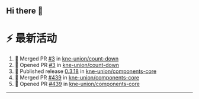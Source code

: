 ## Hi there 👋

<!--

**Here are some ideas to get you started:**

🙋‍♀️ A short introduction - what is your organization all about?
🌈 Contribution guidelines - how can the community get involved?
👩‍💻 Useful resources - where can the community find your docs? Is there anything else the community should know?
🍿 Fun facts - what does your team eat for breakfast?
🧙 Remember, you can do mighty things with the power of [Markdown](https://docs.github.com/github/writing-on-github/getting-started-with-writing-and-formatting-on-github/basic-writing-and-formatting-syntax)
-->


# ⚡ 最新活动

<!--START_SECTION:activity-->
1. 🎉 Merged PR [#3](https://github.com/kne-union/count-down/pull/3) in [kne-union/count-down](https://github.com/kne-union/count-down)
2. 💪 Opened PR [#3](https://github.com/kne-union/count-down/pull/3) in [kne-union/count-down](https://github.com/kne-union/count-down)
3. 🚀 Published release [0.3.18](https://github.com/kne-union/components-core/releases/tag/0.3.18) in [kne-union/components-core](https://github.com/kne-union/components-core)
4. 🎉 Merged PR [#439](https://github.com/kne-union/components-core/pull/439) in [kne-union/components-core](https://github.com/kne-union/components-core)
5. 💪 Opened PR [#439](https://github.com/kne-union/components-core/pull/439) in [kne-union/components-core](https://github.com/kne-union/components-core)
<!--END_SECTION:activity-->

---
